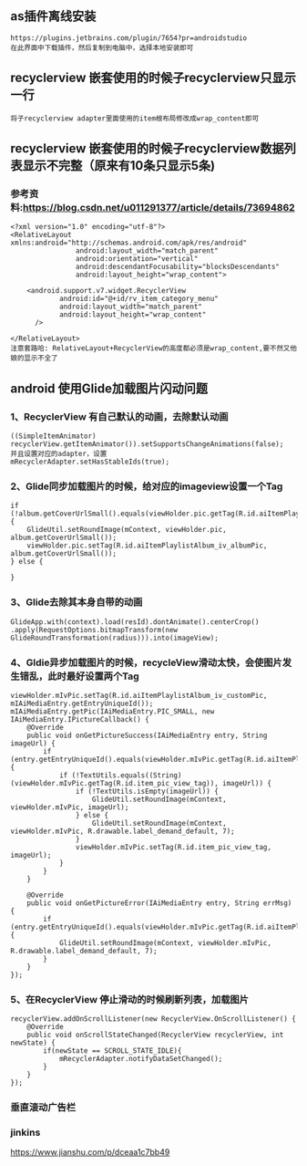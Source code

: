 ## as插件离线安装
    https://plugins.jetbrains.com/plugin/7654?pr=androidstudio
    在此界面中下载插件，然后复制到电脑中，选择本地安装即可
    
## recyclerview 嵌套使用的时候子recyclerview只显示一行
    将子recyclerview adapter里面使用的item根布局修改成wrap_content即可  
      
## recyclerview 嵌套使用的时候子recyclerview数据列表显示不完整（原来有10条只显示5条)
### 参考资料:https://blog.csdn.net/u011291377/article/details/73694862
    <?xml version="1.0" encoding="utf-8"?>
    <RelativeLayout xmlns:android="http://schemas.android.com/apk/res/android"
                    android:layout_width="match_parent"
                    android:orientation="vertical"
                    android:descendantFocusability="blocksDescendants"
                    android:layout_height="wrap_content">
    
        <android.support.v7.widget.RecyclerView
                android:id="@+id/rv_item_category_menu"
                android:layout_width="match_parent"
                android:layout_height="wrap_content"
          />
    
    </RelativeLayout>
    注意套路哈: RelativeLayout+RecyclerView的高度都必须是wrap_content,要不然又他娘的显示不全了


## android 使用Glide加载图片闪动问题
### 1、RecyclerView 有自己默认的动画，去除默认动画
    ((SimpleItemAnimator) recyclerView.getItemAnimator()).setSupportsChangeAnimations(false);
    并且设置对应的adapter，设置
    mRecyclerAdapter.setHasStableIds(true);
    
### 2、Glide同步加载图片的时候，给对应的imageview设置一个Tag
    if (!album.getCoverUrlSmall().equals(viewHolder.pic.getTag(R.id.aiItemPlaylistAlbum_iv_albumPic))) {
        GlideUtil.setRoundImage(mContext, viewHolder.pic, album.getCoverUrlSmall());
        viewHolder.pic.setTag(R.id.aiItemPlaylistAlbum_iv_albumPic, album.getCoverUrlSmall());
    } else {
    
    }
### 3、Glide去除其本身自带的动画
    GlideApp.with(context).load(resId).dontAnimate().centerCrop()
    .apply(RequestOptions.bitmapTransform(new GlideRoundTransformation(radius))).into(imageView);

### 4、Gldie异步加载图片的时候，recycleView滑动太快，会使图片发生错乱，此时最好设置两个Tag
    viewHolder.mIvPic.setTag(R.id.aiItemPlaylistAlbum_iv_customPic, mIAiMediaEntry.getEntryUniqueId());
    mIAiMediaEntry.getPic(IAiMediaEntry.PIC_SMALL, new IAiMediaEntry.IPictureCallback() {
        @Override
        public void onGetPictureSuccess(IAiMediaEntry entry, String imageUrl) {
            if (entry.getEntryUniqueId().equals(viewHolder.mIvPic.getTag(R.id.aiItemPlaylistAlbum_iv_customPic))) {
                if (!TextUtils.equals((String) (viewHolder.mIvPic.getTag(R.id.item_pic_view_tag)), imageUrl)) {
                    if (!TextUtils.isEmpty(imageUrl)) {
                        GlideUtil.setRoundImage(mContext, viewHolder.mIvPic, imageUrl);
                    } else {
                        GlideUtil.setRoundImage(mContext, viewHolder.mIvPic, R.drawable.label_demand_default, 7);
                    }
                    viewHolder.mIvPic.setTag(R.id.item_pic_view_tag, imageUrl);
                }
            }
        }
    
        @Override
        public void onGetPictureError(IAiMediaEntry entry, String errMsg) {
            if (entry.getEntryUniqueId().equals(viewHolder.mIvPic.getTag(R.id.aiItemPlaylistAlbum_iv_customPic))) {
                GlideUtil.setRoundImage(mContext, viewHolder.mIvPic, R.drawable.label_demand_default, 7);
            }
        }
    });
    
### 5、在RecyclerView 停止滑动的时候刷新列表，加载图片
    recyclerView.addOnScrollListener(new RecyclerView.OnScrollListener() {
        @Override
        public void onScrollStateChanged(RecyclerView recyclerView, int newState) {
            if(newState == SCROLL_STATE_IDLE){
                mRecyclerAdapter.notifyDataSetChanged();
            }
        }
    });
    
### 垂直滚动广告栏


### jinkins
https://www.jianshu.com/p/dceaa1c7bb49